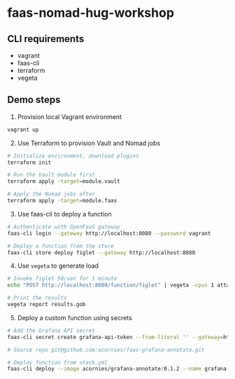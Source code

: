 # faas-nomad-hug-workshop

## CLI requirements

- vagrant
- faas-cli
- terraform
- vegeta

## Demo steps

1) Provision local Vagrant environment

```bash
vagrant up
```

2) Use Terraform to provision Vault and Nomad jobs

```bash
# Initialize environment, download plugins
terraform init

# Run the Vault module first
terraform apply -target=module.vault

# Apply the Nomad jobs after
terraform apply -target=module.faas
```

3) Use faas-cli to deploy a function

```bash
# Authenticate with OpenFaaS gateway
faas-cli login --gateway http://localhost:8080 --password vagrant

# Deploy a function from the store
faas-cli store deploy figlet --gateway http://localhost:8080
```

4) Use `vegeta` to generate load

```bash
# Invoke figlet 50/sec for 1 minute
echo "POST http://localhost:8080/function/figlet" | vegeta -cpus 1 attack -rate=50 -duration 1m -body figlet > results.gob

# Print the results
vegeta report results.gob
```

5) Deploy a custom function using secrets

```bash
# Add the Grafana API secret
faas-cli secret create grafana-api-token --from-literal '' --gateway=http://localhost:8080

# Source repo git@github.com:acornies/faas-grafana-annotate.git

# Deploy function from stack.yml
faas-cli deploy --image acornies/grafana-annotate:0.1.2 --name grafana-annotate --env grafana_url=http://10.0.2.15:3000 --gateway=http://localhost:8080 --secret grafana-api-token
```